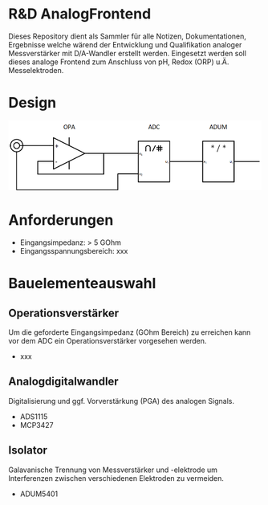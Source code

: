 # R&D AnalogFrontend


Dieses Repository dient als Sammler für alle Notizen, Dokumentationen, Ergebnisse welche wärend der Entwicklung und Qualifikation analoger Messverstärker mit D/A-Wandler erstellt werden. Eingesetzt werden soll dieses analoge Frontend zum Anschluss von pH, Redox (ORP) u.Ä. Messelektroden.

# Design
![Blockschaltbild vom analogen Frontend](schemes/frontend.png)

# Anforderungen

* Eingangsimpedanz: > 5 GOhm
* Eingangsspannungsbereich: xxx


# Bauelementeauswahl

## Operationsverstärker
Um die geforderte Eingangsimpedanz (GOhm Bereich) zu erreichen kann vor dem ADC ein Operationsverstärker vorgesehen werden.

* xxx

## Analogdigitalwandler
Digitalisierung und ggf. Vorverstärkung (PGA) des analogen Signals.

* ADS1115
* MCP3427

## Isolator
Galavanische Trennung von Messverstärker und -elektrode um Interferenzen zwischen verschiedenen Elektroden zu vermeiden.

* ADUM5401
